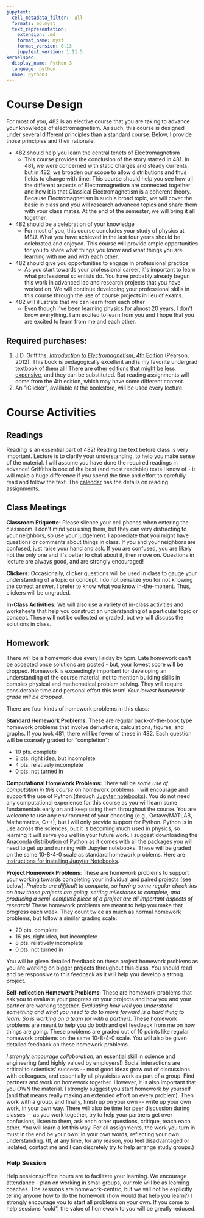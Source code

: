 ```yaml
---
jupytext:
  cell_metadata_filter: -all
  formats: md:myst
  text_representation:
    extension: .md
    format_name: myst
    format_version: 0.13
    jupytext_version: 1.11.5
kernelspec:
  display_name: Python 3
  language: python
  name: python3
---
```


# Course Design

For most of you, 482 is an elective course that you are taking to advance your knowledge of electromagnetism. As such, this course is designed under several different principles than a standard course. Below, I provide those principles and their rationale.

* 482 should help you learn the central tenets of Electromagnetism
	* This course provides the conclusion of the story started in 481. In 481, we were concerned with static charges and steady currents, but in 482, we broaden our scope to allow distributions and thus fields to change with time. This course should help you see how all the different aspects of Electromagnetism are connected together and how it is that Classical Electromagnetism is a coherent theory. Because Electromagnetism is such a broad topic, we will cover the basic in class and you will research advanced topics and share them with your class mates. At the end of the semester, we will bring it all together.
* 482 should be a celebration of your knowledge
	* For most of you, this course concludes your study of physics at MSU. What you have achieved in the last four years should be celebrated and enjoyed. This course will provide ample opportunities for you to share what things you know and what things you are learning with me and with each other.
* 482 should give you opportunities to engage in professional practice
	* As you start towards your professional career, it's important to learn what professional scientists do. You have probably already begun this work in advanced lab and research projects that you have worked on. We will continue developing your professional skills in this course through the use of course projects in lieu of exams.
* 482 will illustrate that we can learn from each other
	* Even though I've been learning physics for almost 20 years, I don't know everything. I am excited to learn from you and I hope that you are excited to learn from me and each other.

## Required purchases:

1.  J.D. Griffiths. [*Introduction to Electromagnetism*, 4th
    Edition](http://goo.gl/iU6MdA) (Pearson; 2012). This book is
    pedagogically excellent and is my favorite undergrad textbook of
    them all! There are [other editions that might be less
    expensive](http://goo.gl/78y9jw), and they can be substituted. But
    reading assignments will come from the 4th edition, which may have
    some different content.
2.  An "iClicker", available at the bookstore, will be used
    every lecture.


# Course Activities

## Readings

Reading is an essential part of 482! Reading the text before class is
very important. Lecture is to clarify your understanding, to help you
make sense of the material. I will assume you have done the required
readings in advance! Griffiths is one of the best (and most readable)
texts I know of - it will make a huge difference if you spend the time
and effort to carefully read and follow the text. The
[calendar](./calendar.html) has the details on reading assignments.

## Class Meetings

**Classroom Etiquette:** Please silence your cell phones when entering the classroom.
I don't mind you using them, but they can very distracting to your neighbors, so
use your judgement. I appreciate that you might have questions or comments about things in
class. If you and your neighbors are confused, just raise your hand and ask. If you are confused, you are likely not the only one and it's better to chat about it, then move on.
Questions in lecture are always good, and are strongly encouraged!

**Clickers:** Occasionally, clicker questions will be used in class to gauge your understanding of a topic or concept. I do not penalize you for not knowing the correct answer. I prefer to know what you know in-the-monent. Thus, clickers will be ungraded.

**In-Class Activities:** We will also use a variety of in-class activities and worksheets that help you construct an understanding of a particular topic or concept. These will not be collected or graded, but we will discuss the solutions in class.

## Homework

There will be a homework due every Friday by 5pm. Late homework can't be accepted once solutions are posted - but, your lowest score will be dropped. Homework is exceedingly important for developing an understanding of the course material, not to mention building skills in complex physical and mathematical problem solving. They will require considerable time and personal effort this term! *Your lowest homework grade will be dropped.*

There are four kinds of homework problems in this class:

**Standard Homework Problems**: These are regular back-of-the-book type homework problems that involve derivations, calculations, figures, and graphs. If you took 481, there will be fewer of these in 482. Each question will be coarsely graded for "completion":

* 10 pts. complete
* 8 pts. right idea, but incomplete
* 4 pts. relatively incomplete
* 0 pts. not turned in

**Computational Homework Problems:** There will be *some use of computation in this course* on homework problems. I will encourage and support the use of Python (through [Jupyter notebooks](http://jupyter.org/)). You do not need any computational experience for this course as you will learn some fundamentals early on and keep using them throughout the course. You are welcome to use any environment of your choosing (e.g., Octave/MATLAB, Mathematica, C++), but I will only provide support for Python. Python is in use across the sciences, but it is becoming much used in physics, so learning it will serve you well in your future work. I suggest downloading the [Anaconda distribution of Python](https://www.continuum.io/) as it comes with all the packages you will need to get up and running with Jupyter notebooks. These will be graded on the same 10-8-4-0 scale as standard homework problems. Here are [instructions for installing Jupyter Notebooks](http://jupyter.readthedocs.io/en/latest/install.html).

**Project Homework Problems**: These are homework problems to support your working towards completing your individual and paired projects (see below). *Projects are difficult to complete, so having some regular check-ins on how those projects are going, setting milestones to complete, and producing a semi-complete piece of a project are all important aspects of research!* These homework problems are meant to help you make that progress each week. They count twice as much as normal homework problems, but follow a similar grading scale:

* 20 pts. complete
* 16 pts. right idea, but incomplete
* 8 pts. relatively incomplete
* 0 pts. not turned in

You will be given detailed feedback on these project homework problems as you are working on bigger projects throughout this class. You should read and be responsive to this feedback as it will help you develop a strong project.

**Self-reflection Homework Problems**: These are homework problems that ask you to evaluate your progress on your projects and how you and your partner are working together. *Evaluating how well you understand something and what you need to do to move forward is a hard thing to learn. So is working on a team (or with a partner).* These homework problems are meant to help you do both and get feedback from me on how things are going. These problems are graded out of 10 points like regular homework problems on the same 10-8-4-0 scale. You will also be given detailed feedback on these homework problems.


*I strongly encourage collaboration*, an essential skill in science and engineering (and highly valued by employers!) Social interactions are critical to scientists' success -- most good ideas grow out of discussions with colleagues, and essentially all physicists work as part of a group. Find partners and work on homework together. However, it is also important that you OWN the material. I strongly suggest you start homework by yourself (and that means really making an extended effort on every problem). Then work with a group, and finally, finish up on your own -- write up your own work, in your own way. There will also be time for peer discussion during classes -- as you work together, try to help your partners get over confusions, listen to them, ask each other questions, critique, teach each other. You will learn a lot this way! For all assignments, the work you turn in must in the end be your own: in your own words, reflecting your own understanding. (If, at any time, for any reason, you feel disadvantaged or isolated, contact me and I can discretely try to help arrange study groups.)

### Help Session

Help sessions/office hours are to facilitate your learning. We encourage attendance - plan on working in small groups, our role will be as learning coaches. The sessions are homework-centric, but we will not be explicitly telling anyone how to do the homework (how would that help you learn?) I strongly encourage you to start all problems on your own. If you come to help sessions "cold", the value of homework to you will be greatly reduced.
